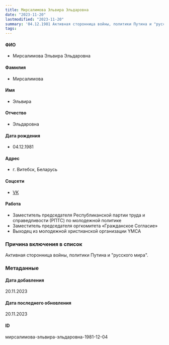 ```yaml
---
title: Мирсалимова Эльвира Эльдаровна
date: "2023-11-20"
lastmodified: "2023-11-20"
summary: '04.12.1981 Активная сторонница войны, политики Путина и "русского мира".'
tags: 
---
```

<!--# pp2-->
<!--## Фигурант-->
<!--### Личные данные-->
#### ФИО
- Мирсалимова Эльвира Эльдаровна
#### Фамилия
- Мирсалимова
#### Имя
- Эльвира
#### Отчество
- Эльдаровна
#### Дата рождения
- 04.12.1981
#### Адрес
- г. Витебск, Беларусь
#### Соцсети
- [VK](https://vk.com/id20611049)
#### Работа
- Заместитель председателя Республиканской партии труда и справедливости (РПТС) по молодежной политике
- Заместитель председателя оргкомитета «Гражданское Согласие»
- Выходец из молодежной христианской организации YMCA
### Причина включения в список
Активная сторонница войны, политики Путина и "русского мира".
### Метаданные
#### Дата добавления
20.11.2023
#### Дата последнего обновления
20.11.2023
#### ID
мирсалимова-эльвира-эльдаровна-1981-12-04
<!--## END;-->
